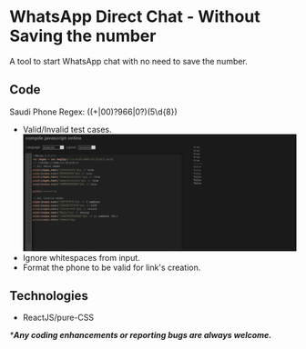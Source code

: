 # WhatsApp Direct Chat - Without Saving the number

A tool to start WhatsApp chat with no need to save the number.

## Code 
Saudi Phone Regex: 
((\+|00)?966|0?)(5\d{8}) 
* Valid/Invalid test cases.
![RegexPhoneSaudi](images/rgx-js.png)
* Ignore whitespaces from input.
* Format the phone to be valid for link's creation.

## Technologies 
* ReactJS/pure-CSS

_***Any coding enhancements or reporting bugs are always welcome.**_
